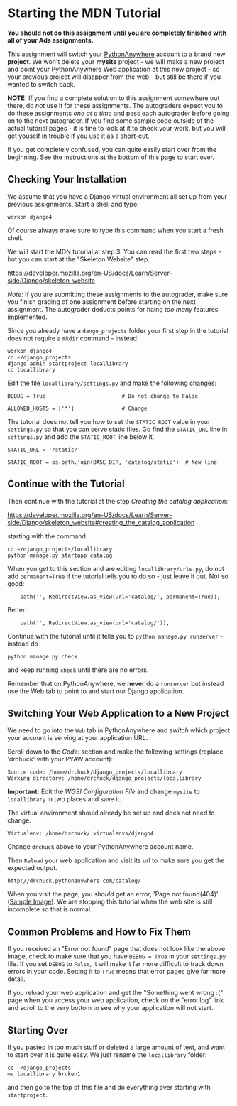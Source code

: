 Starting the MDN Tutorial
=========================

__You should not do this assignment until you are completely finished with all
of your Ads assignments.__

This assignment will switch your
<a href="https://www.pythonanywhere.com" target="_blank">PythonAnywhere</a>
account to a brand new <b>project</b>.  We won't delete your <b>mysite</b>
project - we will make a new project and point your PythonAnywhere Web application at
this new project - so your previous project will disapper from the web - but
still be there if you wanted to switch back.

__NOTE:__ If you find a complete solution to this assignment somewhere out there, do
*not* use it for these assignments.  The autograders expect you to do these assignments
*one at a time* and pass each autograder before going on to the next autograder.  If you find
some sample code outside of the actual tutorial pages - it is fine to look at it to check your
work, but you will get youself in trouble if you use it as a short-cut.

If you get completely confused, you can quite easily start over from the beginning.  See
the instructions at the bottom of this page to start over.

Checking Your Installation
--------------------------

We assume that you have a Django virtual environment all set up from your
previous assignments.  Start a shell and type:

    workon django4

Of course always make sure to type this command when you start a fresh shell.

We will start the MDN tutorial at step 3.  You can read the first two steps -
but you can start at the "Skeleton Website" step.

https://developer.mozilla.org/en-US/docs/Learn/Server-side/Django/skeleton_website

*Note:* If you are submitting these assignments to the autograder, make sure you finish
grading of one assignment before starting on the next assignment.  The autograder deducts
points for haing *too many* features implemented.

Since you already have a `dango_projects` folder your first step in the tutorial does
not require a `mkdir` command - instead:

	workon django4
    cd ~/django_projects
    django-admin startproject locallibrary
	cd locallibrary

Edit the file `locallibrary/settings.py` and make the following changes:

    DEBUG = True                        # Do not change to False

    ALLOWED_HOSTS = ['*']               # Change

The tutorial does not tell you how to set the `STATIC_ROOT` value in your `settings.py`
so that you can serve static files.  Go find the `STATIC_URL` line in `settings.py` 
and add the `STATIC_ROOT` line below it.

    STATIC_URL = '/static/'

    STATIC_ROOT = os.path.join(BASE_DIR, 'catalog/static')  # New line

Continue with the Tutorial
--------------------------

Then continue with the tutorial at the step *Creating the catalog application*:

https://developer.mozilla.org/en-US/docs/Learn/Server-side/Django/skeleton_website#creating_the_catalog_application

starting with the command:

    cd ~/django_projects/locallibrary
	python manage.py startapp catalog

When you get to this section and are editing `locallibrary/urls.py`, do not add `permanent=True`
if the tutorial tells you to do so - just leave it out.  Not so good:

        path('', RedirectView.as_view(url='catalog/', permanent=True)),

Better:

        path('', RedirectView.as_view(url='catalog/')),

Continue with the tutorial until it tells you to `python manage.py runserver` - instead do

	python manage.py check

and keep running `check` until there are no errors.

Remember that on PythonAnywhere, we __never__ do a `runserver` but instead use the Web
tab to point to and start our Django application.

Switching Your Web Application to a New Project
-----------------------------------------------

We need to go into the `Web` tab in PythonAnywhere and *switch* which project your
account is serving at your application URL.

Scroll down to the *Code:* section and make the following settings (replace 'drchuck'
with your PYAW account):

    Source code: /home/drchuck/django_projects/locallibrary
    Working directory: /home/drchuck/django_projects/locallibrary

**Important:** Edit the *WGSI Configuration File* and change `mysite` to `locallibrary` in two places
and save it.

The virtual environment should already be set up and does not need to change.

    Virtualenv: /home/drchuck/.virtualenvs/django4

Change `drchuck` above to your PythonAnywhere account name.

Then `Reload` your web application and visit its url to make sure you get the expected output.

    http://drchuck.pythonanywhere.com/catalog/

When you visit the page,
you *should* get an error, 'Page not found(404)'
(<a href="paw_skeleton/webapp_final.png" target="_blank">Sample Image</a>).
We are stopping this tutorial when the web site is still incomplete so that is normal.

Common Problems and How to Fix Them
-----------------------------------

If you received an "Error not found" page that does not look like the above image,
check to make sure that you have `DEBUG = True` in your `settings.py` file.  If you
set `DEBUG` to `False`, it will make it far more difficult to track down errors in
your code.  Setting it to `True` means that error pages give far more detail.

If you reload your web application and get the "Something went wrong :("
page when you access your web application, check on the "error.log" link
and scroll to the very bottom to see why your application will not start.

Starting Over
-------------

If you pasted in too much stuff or deleted a large amount of text, and want to start over
it is quite easy.  We just rename the `locallibrary` folder:

	cd ~/django_projects
    mv locallibrary broken1

and then go to the top of this file and do everything over starting with `startproject`.
